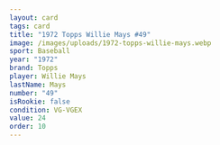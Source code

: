 ```yaml
---
layout: card
tags: card
title: "1972 Topps Willie Mays #49"
image: /images/uploads/1972-topps-willie-mays.webp
sport: Baseball
year: "1972"
brand: Topps
player: Willie Mays
lastName: Mays
number: "49"
isRookie: false
condition: VG-VGEX
value: 24
order: 10
---
```


